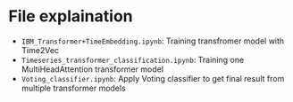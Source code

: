 # File explaination

- `IBM_Transformer+TimeEmbedding.ipynb`: Training transfromer model with Time2Vec
- `Timeseries_transformer_classification.ipynb`: Training one MultiHeadAttention transformer model
- `Voting_classifier.ipynb`: Apply Voting classifier to get final result from multiple transformer models 